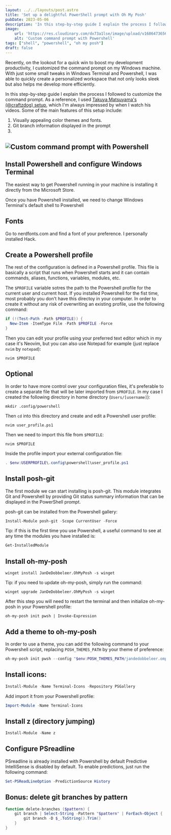 ```yaml
---
layout: ../../layouts/post.astro
title: 'Set up a delightful PowerShell prompt with Oh My Posh'
pubDate: 2023-05-06
description: 'In this step-by-step guide I explain the process I followed to customize the command prompt for a joyful and efficient development experience using Windows Terminal and Powershell'
image:
    url: 'https://res.cloudinary.com/dx73a1lse/image/upload/v1686473656/blog/oh-my-posh_nbgxup.png' 
    alt: 'Custom command prompt with Powershell'
tags: ["shell", "powershell", "oh my posh"]
draft: false
---
```

Recently, on the lookout for a quick win to boost my development productivity, I customized the command prompt on my Windows machine. With just some small tweaks in Windows Terminal and Powershell, I was able to quickly create a personalized workspace that not only looks sleek but also helps me develop more efficiently.

In this step-by-step guide I explain the process I followed to customize the command prompt. As a reference, I used [Takuya Matsuyama's (@craftzdog) setup](https://www.youtube.com/@devaslife), which I'm always impressed by when I watch his videos. Some of the main features of this setup include:

1. Visually appealing color themes and fonts.
2. Git branch information displayed in the prompt
3. 

![Custom command prompt with Powershell](https://res.cloudinary.com/dx73a1lse/image/upload/v1686473656/blog/oh-my-posh_nbgxup.png)
---

## Install Powershell and configure Windows Terminal
The easiest way to get Powershell running in your machine is installing it directly from the Microsoft Store.

Once you have Powershell installed, we need to change Windows Terminal's default shell to Powershell

## Fonts
Go to nerdfonts.com and find a font of your preference. I personally installed Hack.

## Create a Powershell profile
The rest of the configuration is defined in a Powershell profile. This file is basically a script that runs when Powershell starts and it can contain commands, aliases, functions, variables, modules, etc.

The `$PROFILE` variable sotres the path to the Powershell profile for the current user and current host. If you installed Powershell for the fist time, most probably you don't have this directoy in your computer. In order to create it without any risk of overwriting an existing profile, use the following command:

```ps1
if (!(Test-Path -Path $PROFILE)) {
  New-Item -ItemType File -Path $PROFILE -Force
}
```

Then you can edit your profile using your preferred text editor which in my case it's Neovim, but you can also use Notepad for example (just replace `nvim` by `notepad`):

```shell
nvim $PROFILE
```

## Optional
In order to have more control over your configuration files, it's preferable to create a separate file that will be later imported from `$PROFILE`. In my case I created the following directory in home directory (`Users/[username]`):

```shell
mkdir .config/powershell
```

Then `cd` into this directory and create and edit a Powershell user profile:

```shell
nvim user_profile.ps1
```

Then we need to import this file from `$PROFILE`:

```shell
nvim $PROFILE
```

Inside the profile import your external configuration file:

```ps1
. $env:USERPROFILE\.config\powershell\user_profile.ps1
```

## Install posh-git
The first module we can start installing is posh-git. This module integrates Git and Powershell by providing Git status summary information that can be displayed in the PowerShell prompt.

posh-git can be installed from the Powershell gallery:
```ps1
Install-Module posh-git -Scope CurrentUser -Force
```

Tip: if this is the first time you use Powershell, a useful command to see at any time the modules you have installed is:
```ps1
Get-InstalledModule
```

## Install oh-my-posh
```shell
winget install JanDeDobbeleer.OhMyPosh -s winget
```

Tip: if you need to update oh-my-posh, simply run the command:
```shell
winget upgrade JanDeDobbeleer.OhMyPosh -s winget
```

After this step you will need to restart the terminal and then initialize oh-my-posh in your Powershell profile:

```
oh-my-posh init pwsh | Invoke-Expression
```

## Add a theme to oh-my-posh
In order to use a theme, you can add the following command to your Powershell script, replacing `POSH_THEMES_PATH` by your theme of preference:

```ps1
oh-my-posh init pwsh --config "$env:POSH_THEMES_PATH/jandedobbeleer.omp.json" | Invoke-Expression
```

## Install icons:
```ps1
Install-Module -Name Terminal-Icons -Repository PSGallery
```

Add import it from your Powershell profile:
```ps1
Import-Module -Name Terminal-Icons
```

## Install z (directory jumping)
```ps1
Install-Module -Name z
```

## Configure PSreadline
PSreadline is already installed with Powershell by default
Predictive IntelliSense is disabled by default. To enable predictions, just run the following command:
```ps1
Set-PSReadLineOption -PredictionSource History
```

## Bonus: delete git branches by pattern
```ps1
function delete-branches ($pattern) {
	git branch | Select-String -Pattern "$pattern" | ForEach-Object {
		git branch -D $_.ToString().Trim()
	}
}
```
